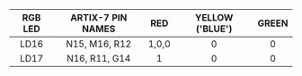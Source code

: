 | **RGB LED** | **ARTIX-7 PIN NAMES** |**RED** | **YELLOW ('BLUE')** | **GREEN** |
| :-: | :-: | :-: | :-: | :-: |
| LD16 | N15, M16, R12 | 1,0,0 | 0 | 0 |
| LD17 | N16, R11, G14 | 1 | 0 | 0 | 

